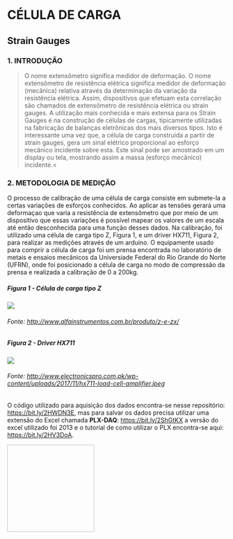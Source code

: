 # CÉLULA DE CARGA

## Strain Gauges

### 1. INTRODUÇÃO

  > O nome extensômetro significa medidor de deformação. O nome extensômetro de resistência elétrica significa medidor de deformação (mecânica) relativa através da determinação da variação da resistência elétrica. Assim, dispositivos que efetuam esta correlação são chamados de extensômetro de resistência elétrica ou strain gauges. A utilização mais conhecida e mais extensa para os Strain Gauges é na construção de células de cargas, tipicamente utilizadas na fabricação de balanças eletrônicas dos mais diversos tipos. Isto é interessante uma vez que, a célula de carga construída a partir de strain gauges, gera um sinal elétrico proporcional ao esforço mecânico incidente sobre esta. Este sinal pode ser amostrado em um display ou tela, mostrando assim a massa (esforço mecânico) incidente.<
  
 ### 2. METODOLOGIA DE MEDIÇÃO
 
   O processo de calibração de uma célula de carga consiste em submete-la a certas variações de esforços conhecidos. Ao aplicar as tensões gerará uma deformaçao que varia a resistência de extensômetro que por meio de um dispositivo que essas variações é possível mapear os valores de um escala até então desconhecida para uma função desses dados. Na calibração, foi utilizado uma célula de carga tipo Z, Figura 1, e um driver HX711, Figura 2, para realizar as medições através de um arduino. O equipamente usado para comprir a célula de carga foi um prensa encontrada no laboratório de metais e ensaios mecânicos da Universiade Federal do Rio Grande do Norte (UFRN), onde foi posicionado a célula de carga no modo de compressão da prensa e realizada a calibração de 0 a 200kg.
   
 ##### Figura 1 - Célula de carga tipo Z
   
   
   ![](http://www.alfainstrumentos.com.br/wp-content/uploads/2016/07/Z-e-zx_pag.png)
   
   
 ###### Fonte: http://www.alfainstrumentos.com.br/produto/z-e-zx/
 
 
 ##### Figura 2 - Driver HX711
 
![](http://www.electronicspro.com.pk/wp-content/uploads/2017/11/hx711-load-cell-amplifier.jpeg)

 ###### Fonte: http://www.electronicspro.com.pk/wp-content/uploads/2017/11/hx711-load-cell-amplifier.jpeg
 
 
  O código utilizado para aquisição dos dados encontra-se nesse repositório: https://bit.ly/2HWDN3E, mas para salvar os dados precisa utilizar uma extensão do Excel chamada **PLX-DAQ**: https://bit.ly/2ShGtKX a versão do excel utilizado foi 2013 e o tutorial de como utilizar o PLX encontra-se aqui: https://bit.ly/2HV3DoA. 
  
  <img scr="LOADCELL.jpg" width="200" height="200">
 









